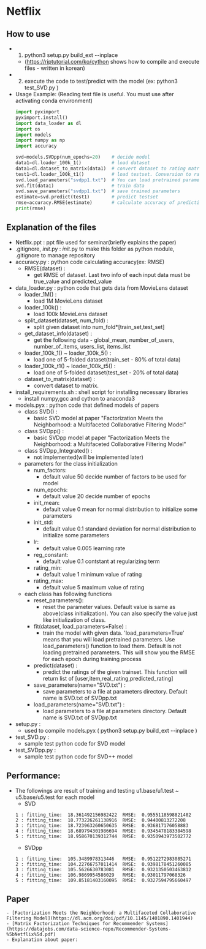 # Netflix
## How to use
- 1. python3 setup.py build_ext --inplace
	- (https://riptutorial.com/ko/cython shows how to compile and execute files - written in korean)
- 2. execute the code to test/predict with the model (ex: python3 test_SVD.py )
- Usage Example: (Reading test file is useful. You must use after activating conda environment)
    ```python
    import pyximport
    pyximport.install()
    import data_loader as dl
    import os
    import models
    import numpy as np
    import accuracy
    
    svd=models.SVDpp(num_epochs=20)    # decide model
    data1=dl.loader_100k_1()           # load dataset
    data1=dl.dataset_to_matrix(data1)  # convert dataset to rating matrix
    test1=dl.loader_100k_t1()          # load testset. Conversion to rating matrix is not needed
    svd.load_parameters("svdpp1.txt")  # You can load pretrained parameters 
    svd.fit(data1)                     # train data
    svd.save_parameters("svdpp1.txt")  # save trained parameters
    estimate=svd.predict(test1)        # predict testset
    rmse=accuracy.RMSE(estimate)       # calculate accuracy of prediction
    print(rmse)
    ```	
## Explanation of the files
- Netflix.ppt : ppt file used for seminar(briefly explains the paper)
- .gitignore, _init_.py : _init_.py to make this folder as python module, .gitignore to manage repository
- accuracy.py : python code calculating accuracy(ex: RMSE)
	- RMSE(dataset) : 
		- get RMSE of dataset. Last two info of each input data must be true_value and predicted_value
- data_loader.py : python code that gets data from MovieLens dataset
	- loader_1M() : 
		- load 1M MovieLens dataset
	- loader_100k() : 
		- load 100k MovieLens dataset
	- split_dataset(dataset, num_fold) : 
		- split given dataset into num_fold*[train_set,test_set]
	- get_dataset_info(dataset) : 
		- get the following data - global_mean, number_of_users, number_of_items, users_list, items_list
	- loader_100k_1() ~ loader_100k_5() : 
		- load one of 5-folded dataset(train_set - 80% of total data)
	- loader_100k_t1() ~ loader_100k_t5() : 
		- load one of 5-folded dataset(test_set - 20% of total data)
	- dataset_to_matrix(dataset) :  
		- convert dataset to matrix. 
- install_requirements.sh : shell script for installing necessary libraries
	- install numpy,gcc and cython to anaconda3
- models.pyx : python code that defined models of papers
	- class SVD() : 
		- basic SVD model at paper "Factorization Meets the Neighborhood: a Multifaceted Collaborative Filtering Model"
	- class SVDpp() : 
		- basic SVDpp model at paper "Factorization Meets the Neighborhood: a Multifaceted Collaborative Filtering Model"
	- class SVDpp_Integrated() : 
		- not implemented(will be implemented later)
	- parameters for the class initialization
		- num_factors:  
			- default value 50     decide number of factors to be used for model
		- num_epochs:   
			- default value 20     decide number of epochs
		- init_mean:    
			- default value 0      mean for normal distribution to initialize some parameters
		- init_std:     
			- default value 0.1    standard deviation for normal distribution to initialize some parameters
		- lr:           
			- default value 0.005  learning rate
		- reg_constant: 
			- default value 0.1    contstant at regularizing term
		- rating_min:   
			- default value 1      minimum value of rating
		- rating_max:   
			- default value 5      maximum value of rating
	- each class has following functions
		- reset_parameters(): 
			- reset the parameter values. Default value is same as above(class initialization). You can also specify the value just like initialization of class.
		- fit(dataset, load_parameters=False) : 
			- train the model with given data. 'load_parameters=True' means that you will load pretrained parameters. Use load_parameters() function to load them. Default is not loading pretrained parameters. This will show you the RMSE for each epoch during training process
		- predict(dataset) : 
			- predict the ratings of the given trainset. This function will return list of [user,item,real_rating,predicted_rating]
		- save_parameters(name="SVD.txt") : 
			- save parameters to a file at parameters directory. Default name is SVD.txt of SVDpp.txt
		- load_parameters(name="SVD.txt") : 
			- load parameters to a file at parameters directory. Default name is SVD.txt of SVDpp.txt
- setup.py : 
	- used to compile models.pyx ( python3 setup.py build_ext --inplace )
- test_SVD.py : 
	- sample test python code for SVD model
- test_SVDpp.py : 
	- sample test python code for SVD++ model
## Performance:
- The followings are result of training and testing u1.base/u1.test ~ u5.base/u5.test for each model
	- SVD
	```
	1 : fitting_time:  18.361492156982422  RMSE:  0.9555118598821402
	2 : fitting_time:  18.773226261138916  RMSE:  0.94400813272208
	3 : fitting_time:  18.723963260650635  RMSE:  0.936817176058883
	4 : fitting_time:  18.689794301986694  RMSE:  0.9345478183384598
	5 : fitting_time:  18.958670139312744  RMSE:  0.9350943973502772
	```
	- SVDpp
	```
	1 : fitting_time:  105.3489978313446   RMSE:  0.9512272983085271
	2 : fitting_time:  104.22766757011414  RMSE:  0.9398178451260085
	3 : fitting_time:  105.5626630783081   RMSE:  0.9321350503463812
	4 : fitting_time:  106.9869954586029   RMSE:  0.93011797068326
	5 : fitting_time:  109.85181403160095  RMSE:  0.9327594795660497
	```
## Paper
	- [Factorization Meets the Neighborhood: a Multifaceted Collaborative Filtering Model](https://dl.acm.org/doi/pdf/10.1145/1401890.1401944)
	- [Matrix Factorization Techniques for Recommender Systems](https://datajobs.com/data-science-repo/Recommender-Systems-%5bNetflix%5d.pdf)
	- Explanation about paper:
	
